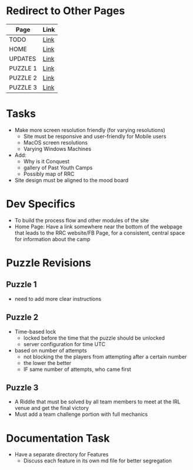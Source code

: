 # Redirect to Other Pages
| Page         | Link                                                                                               |
|-----------|-------------------------------------------------------------------------------------------------------|
| TODO      | [Link](https://github.com/Youth-Ortigas/conquest-documentation/blob/master/docs/TODO.md)              |
| HOME      | [Link](https://github.com/Youth-Ortigas/conquest-documentation/blob/master/docs/homepage.md)          |
| UPDATES   | [Link](https://github.com/Youth-Ortigas/conquest-documentation/blob/master/docs/updates.md)           |
| PUZZLE 1  | [Link](https://github.com/Youth-Ortigas/conquest-documentation/blob/master/docs/puzzles/puzzle1.md)   |
| PUZZLE 2  | [Link](https://github.com/Youth-Ortigas/conquest-documentation/blob/master/docs/puzzles/puzzle2.md)   |
| PUZZLE 3  | [Link](https://github.com/Youth-Ortigas/conquest-documentation/blob/master/docs/puzzles/puzzle3.md)   |

# Tasks
- Make more screen resolution friendly (for varying resolutions)
    - Site must be responsive and user-friendly for Mobile users
    - MacOS screen resolutions
    - Varying Windows Machines
- Add:
    - Why is it Conquest
    - gallery of Past Youth Camps
    - Possibly map of RRC
- Site design must be aligned to the mood board

# Dev Specifics
- To build the process flow and other modules of the site
- Home Page: Have a link somewhere near the bottom of the webpage that leads to the RRC website/FB Page, for a consistent, central space for information about the camp

# Puzzle Revisions
## Puzzle 1
- need to add more clear instructions
## Puzzle 2
- Time-based lock
    - locked before the time that the puzzle should be unlocked
    - server configuration for time UTC
- based on number of attempts
    - not blocking the the players from attempting after a certain number
    - the lower the better
    - IF same number of attempts, who came first
## Puzzle 3 
- A Riddle that must be solved by all team members to meet at the IRL venue and get the final victory
- Must add a team challenge portion with full mechanics

# Documentation Task
- Have a separate directory for Features
    - Discuss each feature in its own md file for better segregation
